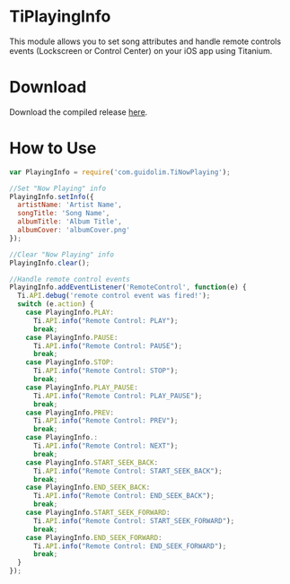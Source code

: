 TiPlayingInfo
===
This module allows you to set song attributes and handle remote controls events (Lockscreen or Control Center) on your iOS app using Titanium.

Download
===
Download the compiled release [here](https://github.com/bguidolim/TiPlayingInfo/tree/master/dist).

How to Use
===
```javascript
var PlayingInfo = require('com.guidolim.TiNowPlaying');

//Set "Now Playing" info
PlayingInfo.setInfo({
  artistName: 'Artist Name',
  songTitle: 'Song Name',
  albumTitle: 'Album Title',
  albumCover: 'albumCover.png'
});

//Clear "Now Playing" info
PlayingInfo.clear();

//Handle remote control events
PlayingInfo.addEventListener('RemoteControl', function(e) {
  Ti.API.debug('remote control event was fired!');
  switch (e.action) {
    case PlayingInfo.PLAY:
      Ti.API.info("Remote Control: PLAY");
      break;
    case PlayingInfo.PAUSE:
      Ti.API.info("Remote Control: PAUSE");
      break;
    case PlayingInfo.STOP:
      Ti.API.info("Remote Control: STOP");
      break;
    case PlayingInfo.PLAY_PAUSE:
      Ti.API.info("Remote Control: PLAY_PAUSE");
      break;
    case PlayingInfo.PREV:
      Ti.API.info("Remote Control: PREV");
      break;
    case PlayingInfo.:
      Ti.API.info("Remote Control: NEXT");
      break;
    case PlayingInfo.START_SEEK_BACK:
      Ti.API.info("Remote Control: START_SEEK_BACK");
      break;
    case PlayingInfo.END_SEEK_BACK:
      Ti.API.info("Remote Control: END_SEEK_BACK");
      break;
    case PlayingInfo.START_SEEK_FORWARD:
      Ti.API.info("Remote Control: START_SEEK_FORWARD");
      break;
    case PlayingInfo.END_SEEK_FORWARD:
      Ti.API.info("Remote Control: END_SEEK_FORWARD");
      break;
  }
});
```
